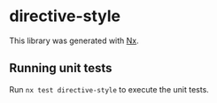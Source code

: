 # directive-style

This library was generated with [Nx](https://nx.dev).

## Running unit tests

Run `nx test directive-style` to execute the unit tests.
